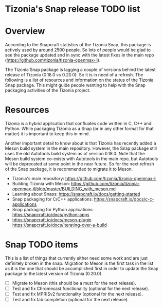 Tizonia's Snap release TODO list
================================

# Overview

According to the Snapcraft statistics of the Tizonia Snap, this package is
actively used by around 2500 people. So lots of people would be glad to see the
package updated and in sync with the latest fixes in the main repo
(https://github.com/tizonia/tizonia-openmax-il).

The Tizonia Snap package is lagging a couple of versions behind the latest
release of Tizonia (0.18.0 vs 0.20.0). So it is in need of a refresh. The
following is a list of resources and information on the status of the Tizonia
Snap package. This might guide people wanting to help with the Snap packaging
activities of the Tizonia project.

# Resources

Tizonia is a hybrid application that confluates code written in C, C++ and
Python. While packaging Tizonia as a Snap (or in any other format for that
matter) it is important to keep this in mind.

Another important detail to know about is that Tizonia has recently added a
Meson build system in the main repository. However, the Snap package still uses
the old Autotools build system as of version 0.18.0. Note that the Meson build
system co-exists with Autotools in the main repo, but Autotools will be
deprecated at some point in the near future. So for the next refresh of the
Snap package, it is recommended to migrate it to Meson.

- Tizonia's main repository: https://github.com/tizonia/tizonia-openmax-il
- Building Tizonia with Meson: https://github.com/tizonia/tizonia-openmax-il/blob/master/BUILDING_with_meson.md
- Learning about Snaps: https://snapcraft.io/docs/getting-started
- Snap packaging for C/C++ applications: https://snapcraft.io/docs/c-c-applications
- Snap packaging for Python applications: https://snapcraft.io/docs/python-apps
- https://snapcraft.io/docs/meson-plugin
https://snapcraft.io/docs/iterating-over-a-build

# Snap TODO items

This is a list of things that currently either need some work and are just
definitely broken in the snap. Migration to Meson is the first task in the list
as it is the one that should be accomplished first in order to update the Snap
package to the latest version of Tizonia (0.20.0).

- [ ] Migrate to Meson (this should be a must for the next release).
- [ ] Test and fix Chromecast functionality (optional for the next release).
- [ ] Test and fix MPRISv2 functionality (optional for the next release).
- [ ] Test and fix tab completion (optional for the next release).
